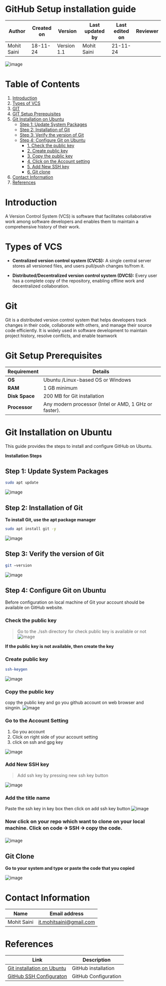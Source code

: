 # **GitHub Setup installation guide**

| **Author** | **Created on** | **Version** | **Last updated by** | **Last edited on** | **Reviewer** |
|------------|-------------|-----------|--------------|-------------|-----------|
| Mohit Saini | 18-11-24 | Version 1.1 | Mohit Saini | 21-11-24 |  |

![image](https://github.com/user-attachments/assets/881977db-078d-4211-ab9a-a7e903b27413)

# Table of Contents
1. [Introduction](#introduction)
2. [Types of VCS](#types-of-vcs)
3. [GIT](#git)
4. [GIT Setup Prerequisites](#git-setup-prerequisites)
5. [Git Installation on Ubuntu](#git-installation-on-ubuntu)
   - [Step 1: Update System Packages](#step-1-update-system-packages)
   - [Step 2: Installation of Git](#step-2-installation-of-git)
   - [Step 3: Verify the version of Git](#step-3-verify-the-version-of-git)
   - [Step 4: Configure Git on Ubuntu](#step-4-configure-git-on-ubuntu)
     - [1. Check the public key](#1-check-the-public-key)
     - [2. Create public key](#2-create-public-key)
     - [3. Copy the public key](#3-copy-the-public-key)
     - [4. Click on the Account setting](#4-click-on-the-account-setting)
     - [5. Add New SSH key](#5-add-new-ssh-key)
     - [6. Git clone](#6-git-clone)
6. [Contact Information](#contact-information)
7. [References](#references)


# Introduction

A Version Control System (VCS) is software that facilitates
collaborative work among software developers and enables them to
maintain a comprehensive history of their work.

# Types of VCS

-   **Centralized version control system (CVCS):** A single central server stores all versioned files, and users pull/push changes to/from it.

-   **Distributed/Decentralized version control system (DVCS):** Every user has a complete copy of the repository, enabling offline work and decentralized collaboration.

# Git

Git is a distributed version control system that helps developers track
changes in their code, collaborate with others, and manage their source
code efficiently. It is widely used in software development to maintain
project history, resolve conflicts, and enable teamwork

# Git Setup Prerequisites

| **Requirement** | **Details**                                           |
|-----------------|-------------------------------------------------------|
| **OS**          | Ubuntu /Linux-based OS or Windows                     |
| **RAM**         | 1 GB minimum                                          |
| **Disk Space**  | 200 MB for Git installation                           |
| **Processor**   | Any modern processor (Intel or AMD, 1 GHz or faster). |

# Git Installation on Ubuntu

This guide provides the steps to install and configure GitHub on Ubuntu.

**Installation Steps**

## Step 1: Update System Packages

``` bash
sudo apt update
```
![image](https://github.com/user-attachments/assets/2e009888-21e6-4070-ad18-917397289fd7)


## Step 2: Installation of Git

**To install Git, use the apt package manager**

``` bash
sudo apt install git -y
```
![image](https://github.com/user-attachments/assets/26a71fbc-4a0d-4ec9-b2aa-8096476e419a)

## Step 3: Verify the version of Git
``` bash
git –version
```
![image](https://github.com/user-attachments/assets/3f58eadd-547d-4691-a24a-80aa2ca910c8)

## Step 4: Configure Git on Ubuntu

Before configuration on local machine of Git your account should be
available on GitHub website.


### Check the public key 

> Go to the ./ssh directory for check public key is available or not
![image](https://github.com/user-attachments/assets/f8000fc6-1ed2-4e0e-ac50-63484f245849)


**If the public key is not available, then create the key**

### Create public key

``` bash
ssh-keygen
```

![image](https://github.com/user-attachments/assets/a8d443b5-a018-431d-a9f4-70125df1387d)


### Copy the public key
copy the public key and go you github account on web browser and singnin. 
![image](https://github.com/user-attachments/assets/eabc3352-0b4f-48b1-a8f6-4dbc341fd617)




### Go to the Account Setting 

1) Go you account
2) Click on right side of your account setting
3) click on ssh and gpg key

![image](https://github.com/user-attachments/assets/5b52a234-2281-45da-a7bd-9f98f363e17e)


### Add New SSH key

> Add ssh key by pressing new ssh key button

![image](https://github.com/user-attachments/assets/a220b944-6d2c-4937-afea-c4031d0a2ada)


### Add the title name

Paste the ssh key in key box then click on add ssh key button
![image](https://github.com/user-attachments/assets/145097f4-e9b7-42a9-ba9d-7c6d78c1a868)


### Now click on your repo which want to clone on your local machine. Click on code 🡪 SSH 🡪 copy the code.

![image](https://github.com/user-attachments/assets/3ae3b5aa-5585-4e18-8006-6ffd1fe1b81f)


## Git Clone
**Go to your system and type or paste the code that you copied**


![image](https://github.com/user-attachments/assets/1087ccec-c883-452f-bd23-be8d0ece5db8)

# Contact Information

| **Name**    | **Email address**         |
|-------------|---------------------------|
| Mohit Saini | <it.mohitsaini@gmail.com> |

# References

| **Link** | **Description** |
|-----------------------------------|-------------------------------------|
| [Git installation on Ubuntu](https://www.digitalocean.com/community/tutorials/how-to-install-git-on-ubuntu) | GitHub installation |
| [GitHub SSH Configuraton](https://www.theserverside.com/blog/Coffee-Talk-Java-News-Stories-and-Opinions/GitHub-SSH-Key-Setup-Config-Ubuntu-Linux) | GitHub Configuration |
